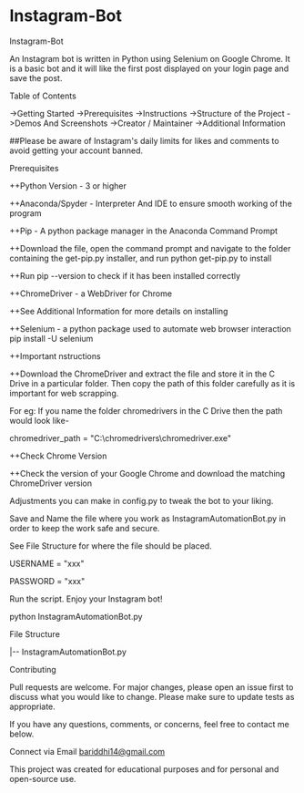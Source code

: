 # Instagram-Bot
Instagram-Bot

An Instagram bot is written in Python using Selenium on Google Chrome. It is a basic bot and it will like the first post displayed on your login page and save the post.

Table of Contents

->Getting Started ->Prerequisites ->Instructions ->Structure of the Project ->Demos And Screenshots ->Creator / Maintainer ->Additional Information

##Please be aware of Instagram's daily limits for likes and comments to avoid getting your account banned.

Prerequisites

++Python Version - 3 or higher

++Anaconda/Spyder - Interpreter And IDE to ensure smooth working of the program

++Pip - A python package manager in the Anaconda Command Prompt

++Download the file, open the command prompt and navigate to the folder containing the get-pip.py installer, and run python get-pip.py to install

++Run pip --version to check if it has been installed correctly

++ChromeDriver - a WebDriver for Chrome

++See Additional Information for more details on installing

++Selenium - a python package used to automate web browser interaction pip install -U selenium

++Important nstructions

++Download the ChromeDriver and extract the file and store it in the C Drive in a particular folder. Then copy the path of this folder carefully as it is important for web scrapping.

For eg: If you name the folder chromedrivers in the C Drive then the path would look like-

chromedriver_path = "C:\chromedrivers\chromedriver.exe"

++Check Chrome Version

++Check the version of your Google Chrome and download the matching ChromeDriver version


Adjustments you can make in config.py to tweak the bot to your liking.

Save and Name the file where you work as InstagramAutomationBot.py in order to keep the work safe and secure.

See File Structure for where the file should be placed.

USERNAME = "xxx"

PASSWORD = "xxx"

Run the script. Enjoy your Instagram bot!

python InstagramAutomationBot.py

File Structure

|-- InstagramAutomationBot.py

Contributing

Pull requests are welcome. For major changes, please open an issue first to discuss what you would like to change. Please make sure to update tests as appropriate.

If you have any questions, comments, or concerns, feel free to contact me below.

Connect via Email
bariddhi14@gmail.com

This project was created for educational purposes and for personal and open-source use.
